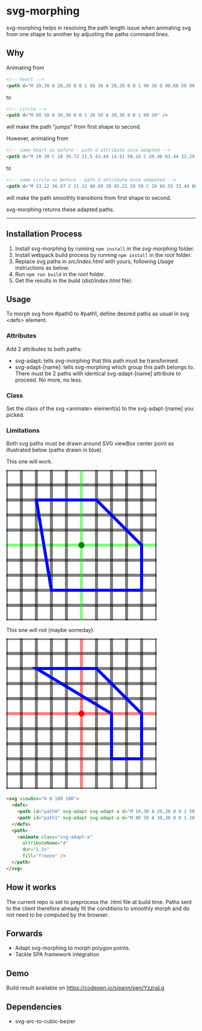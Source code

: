 # svg-morphing

svg-morphing helps in resolving the path length issue when animating svg from one shape to another by adjusting the paths command lines.

## Why
Animating from
```html
<!-- heart -->
<path d="M 10,30 A 20,20 0 0 1 50 30 A 20,20 0 0 1 90 30 Q 90,60 50 90 Q 10 60 10 30 z" />
```
to
```html
<!-- circle -->
<path d="M 80 50 A 30,30 0 0 1 20 50 A 30,30 0 0 1 80 50" />
```
will make the path "jumps" from first shape to second.

However, animating from
```html
<!-- same heart as before - path d attribute once adapted -->
<path d="M 10 30 C 10 36.72 11.5 43.44 14.51 50.16 C 20.46 63.44 32.29 76.72 50 90 C 67.7 76.72 79.53 63.44 85.48 50.16 C 88.49 43.44 89.99 36.72 89.99 30 C 90 18.95 81.05 9.99 70 9.99 C 58.95 9.99 50 18.94 50 29.99 C 50 18.96 41.03 10 29.99 10 C 18.96 10 10 18.96 10 30" />
```
to
```html
<!-- same circle as before - path d attribute once adapated -->
<path d="M 23.12 36.67 C 21.12 40.69 20 45.21 20 50 C 20 66.55 33.44 80 50 80 C 66.55 80 80 66.55 80 50 C 80 45.21 78.88 40.69 76.88 36.67 C 73.96 30.8 69.18 26.03 63.31 23.11 C 59.29 21.12 54.77 20 49.99 20 C 45.21 20 40.69 21.12 36.68 23.11 C 30.81 26.03 26.04 30.8 23.12 36.67" />
```
will make the path smoothly transitions from first shape to second.

svg-morphing returns these adapted paths.

___


## Installation Process
1. Install svg-morphing by running ``` npm install ``` in the *svg-morphing* folder.
2. Install webpack build process by running ``` npm install ``` in the *root* folder.
3. Replace svg paths in *src/index.html* with yours, following *Usage* instructions as below.
4. Run ``` npm run build ``` in the *root* folder.
5. Get the results in the build (*dist/index.html* file).


## Usage

To morph svg from #path0 to #path1, define desired paths as usual in svg \<defs> element.

### Attributes
Add 2 attributes to both paths:
  * svg-adapt: tells svg-morphing that this path must be transformed.
  * svg-adapt-[name]: tells svg-morphing which group this path belongs to. There must be 2 paths with identical svg-adapt-[name] attribute to proceed. No more, no less.

### Class
Set the class of the svg \<animate> element\(s) to the svg-adapt-[name] you picked.

### Limitations
Both svg paths must be drawn around SVG viewBox center point as illustrated below (paths drawn in blue).

This one will work.

![svg-correct](./doc/svg-correct.svg)

This one will not (maybe someday).

![svg-incorrect](./doc/svg-incorrect.svg)

```html
<svg viewBox="0 0 100 100">
  <defs>
    <path id="path0" svg-adapt svg-adapt-a d="M 10,30 A 20,20 0 0 1 50 30 A 20,20 0 0 1 90 30 Q 90,60 50 90 Q 10 60 10 30 z" />
    <path id="path1" svg-adapt svg-adapt-a d="M 80 50 A 30,30 0 0 1 20 50 A 30,30 0 0 1 80 50" />
  </defs>
  <path>
    <animate class="svg-adapt-a"
      attributeName="d"
      dur="1.5s"
      fill="freeze" />
  </path>
</svg>
```


## How it works
The current repo is set to preprocess the .html file at build time.
Paths sent to the client therefore already fit the conditions to smoothly morph and do not need to be computed by the browser.


## Forwards
* Adapt svg-morphing to morph polygon points.
* Tackle SPA framework integration


## Demo
Build result available on https://codepen.io/sipann/pen/YzzraLg


## Dependencies
- svg-arc-to-cubic-bezier
